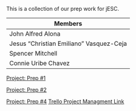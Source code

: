 This is a collection of our prep work for jESC.


|**Members**
|-----|
|John Alfred Alona|
|Jesus “Christian Emiliano” Vasquez-Ceja|
|Spencer Mitchell|
|Connie Uribe Chavez|

[Project: Prep #1](https://docs.google.com/document/d/1EtHAZUN86cC86ftgC1n-hLKnIfR0YIirIVXMpV6ifLI/edit#heading=h.p3bme67xoslt)

[Project: Prep #2](https://docs.google.com/document/d/1lKDqheP0nHwfTGAzhQi2phfWRGWo0xssKkaCiqKt3mU/edit)

[Project: Prep #4](https://docs.google.com/document/d/1sP2A2OL-pXrQssEfe0HA6Uoj1okFefz4hJ3ABxzHKGk/edit?usp=sharing)
    [Trello Project Managment Link](https://trello.com/b/vgJ6MNGc/jesc-solutions)
    
    
